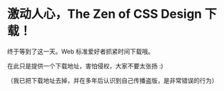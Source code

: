 # 激动人心，The Zen of CSS Design 下载！

终于等到了这一天。Web 标准爱好者抓紧时间下载哦。

在此只是提供一个下载地址，害怕侵权，大家不要太张扬 :)

（我已把下载地址去掉，并在多年后认识到自己传播盗版，是非常错误的行为）
